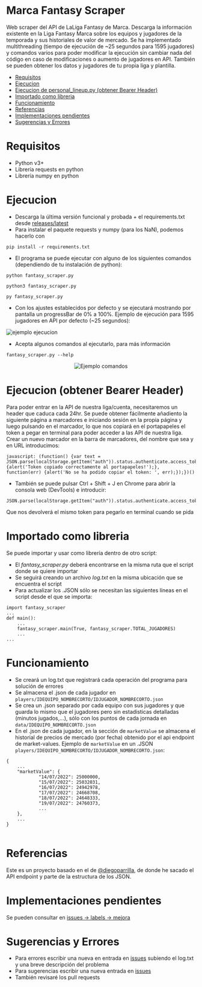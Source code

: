 # Marca Fantasy Scraper
Web scraper del API de LaLiga Fantasy de Marca. Descarga la información existente en la Liga Fantasy Marca sobre los equipos y jugadores de la temporada y sus historiales de valor de mercado.
Se ha implementado multithreading (tiempo de ejecución de ~25 segundos para 1595 jugadores) y comandos varios para poder modificar la ejecución sin cambiar nada del código en caso de modificaciones o aumento de jugadores en API.
También se pueden obtener los datos y jugadores de tu propia liga y plantilla.

<!-- MarkdownTOC -->

- [Requisitos](#requisitos)
- [Ejecucion](#ejecucion)
- [Ejecucion de personal_lineup.py \(obtener Bearer Header\)](#ejecucion-obtener-bearer-header)
- [Importado como libreria](#importado-como-libreria)
- [Funcionamiento](#funcionamiento)
- [Referencias](#referencias)
- [Implementaciones pendientes](#implementaciones-pendientes)
- [Sugerencias y Errores](#sugerencias-y-errores)

<!-- /MarkdownTOC -->


# Requisitos
- Python v3+
- Librería requests en python
- Librería numpy en python

# Ejecucion
- Descarga la última versión funcional y probada + el requirements.txt desde [releases/latest](https://github.com/alxgarci/marca-fantasy-api-scraper-updated/releases/latest)
- Para instalar el paquete requests y numpy (para los NaN), podemos hacerlo con 
```
pip install -r requirements.txt
```

- El programa se puede ejecutar con alguno de los siguientes comandos (dependiendo de tu instalación de python):
```
python fantasy_scraper.py
```
```
python3 fantasy_scraper.py
```
```
py fantasy_scraper.py
```

- Con los ajustes establecidos por defecto y se ejecutará mostrando por pantalla un progressBar de 0% a 100%. Ejemplo de ejecución para 1595 jugadores en API por defecto (~25 segundos):

<img src="https://github.com/alxgarci/marca-fantasy-api-scraper-updated/raw/master/img/ejecucion.gif" alt="ejemplo ejecucion"/>


- Acepta algunos comandos al ejecutarlo, para más información
```
fantasy_scraper.py --help
```
<div style="text-align: center;">
<img src="https://github.com/alxgarci/marca-fantasy-api-scraper-updated/raw/master/img/ex01.png"
     alt="Ejemplo comandos"/>
</div>

# Ejecucion (obtener Bearer Header)
Para poder entrar en la API de nuestra liga/cuenta, necesitaremos un header que caduca cada 24hr.
Se puede obtener fácilmente añadiento la siguiente página a marcadores e iniciando sesión en la propia página y luego pulsando en el marcador, lo que nos copiará en el portapapeles el token a pegar en terminal para poder acceder a las API de nuestra liga.
Crear un nuevo marcador en la barra de marcadores, del nombre que sea y en URL introducimos:
```
javascript: (function() {var text = JSON.parse(localStorage.getItem("auth")).status.authenticate.access_token;navigator.clipboard.writeText(text).then(function() {alert('Token copiado correctamente al portapapeles!');}, function(err) {alert('No se ha podido copiar el token: ', err);});})()
```
- También se puede pulsar Ctrl + Shift + J en Chrome para abrir la consola web (DevTools) e introducir:
```
JSON.parse(localStorage.getItem("auth")).status.authenticate.access_token
```
Que nos devolverá el mismo token para pegarlo en terminal cuando se pida

# Importado como libreria
Se puede importar y usar como librería dentro de otro script:
- El _fantasy_scraper.py_ deberá encontrarse en la misma ruta que el script donde se quiere importar
- Se seguirá creando un archivo _log.txt_ en la misma ubicación que se encuentra el script
- Para actualizar los .JSON sólo se necesitan las siguientes líneas en el script desde el que se importa:
```
import fantasy_scraper
...
def main():
    ...
    fantasy_scraper.main(True, fantasy_scraper.TOTAL_JUGADORES)
    ...
...
```

# Funcionamiento
- Se creará un log.txt que registrará cada operación del programa para solución de errores
- Se almacena el .json de cada jugador en `players/IDEQUIPO_NOMBRECORTO/IDJUGADOR_NOMBRECORTO.json`
- Se crea un .json separado por cada equipo con sus jugadores y que guarda lo mismo que el jugadores pero sin estadisticas detalladas (minutos jugados,...), sólo con los puntos de cada jornada en `data/IDEQUIPO_NOMBRECORTO.json`
- En el .json de cada jugador, en la sección de `marketValue` se almacena el historial de precios de mercado (por fecha) obtenido por el api endpoint de market-values.
Ejemplo de `marketValue` en un .JSON `players/IDEQUIPO_NOMBRECORTO/IDJUGADOR_NOMBRECORTO.json`:
```
{
    ...
    "marketValue": {
            "14/07/2022": 25000000,
            "15/07/2022": 25032031,
            "16/07/2022": 24942978,
            "17/07/2022": 24668708,
            "18/07/2022": 24648333,
            "19/07/2022": 24760373,
            ...
    },
    ...
}
            
```


# Referencias
Este es un proyecto basado en el de [@diegoparrilla](https://github.com/diegoparrilla/marca-fantasy-scraper), de donde he sacado el API endpoint y parte de la estructura de los JSON.

# Implementaciones pendientes
Se pueden consultar en [issues -> labels -> mejora](https://github.com/alxgarci/marca-fantasy-api-scraper-updated/labels/mejora)

# Sugerencias y Errores
- Para errores escribir una nueva en entrada en [issues](https://github.com/alxgarci/marca-fantasy-api-scraper-updated/issues/new) subiendo el log.txt y una breve descripción del problema
- Para sugerencias escribir una nueva entrada en [issues](https://github.com/alxgarci/marca-fantasy-api-scraper-updated/issues/new)
- También revisaré los pull requests